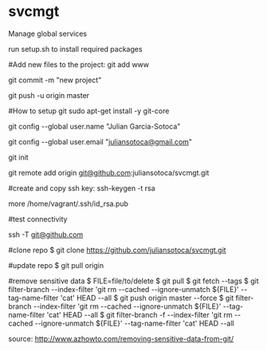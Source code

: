 svcmgt
======

Manage global services

run setup.sh to install required packages

#Add new files to the project:
git add www

git commit -m "new project"<br>

git push -u origin master<br>




#How to setup git
sudo apt-get install -y git-core

git config --global user.name "Julian Garcia-Sotoca"

git config --global user.email "juliansotoca@gmail.com"

git init

git remote add origin git@github.com:juliansotoca/svcmgt.git


#create and copy ssh key:
ssh-keygen -t rsa

more /home/vagrant/.ssh/id_rsa.pub

#test connectivity

ssh -T git@github.com


#clone repo
$ git clone https://github.com/juliansotoca/svcmgt.git

#update repo
$ git pull origin

#remove sensitive data
$ FILE=file/to/delete
$  git pull
$  git fetch --tags
$  git filter-branch --index-filter 'git rm --cached --ignore-unmatch ${FILE}' --tag-name-filter 'cat' HEAD --all
$  git push origin master --force
$  git filter-branch --index-filter 'git rm --cached --ignore-unmatch ${FILE}' --tag-name-filter 'cat' HEAD --all
$  git filter-branch -f --index-filter 'git rm --cached --ignore-unmatch ${FILE}' --tag-name-filter 'cat' HEAD --all

source: http://www.azhowto.com/removing-sensitive-data-from-git/
